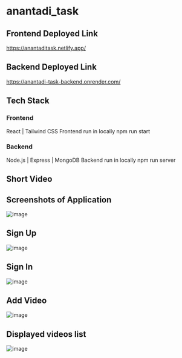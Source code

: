# anantadi_task

## Frontend Deployed Link
https://anantaditask.netlify.app/
## Backend Deployed Link
https://anantadi-task-backend.onrender.com/


## Tech Stack
### Frontend
React | Tailwind CSS
Frontend run in locally
npm run start
### Backend
Node.js | Express | MongoDB
Backend run in locally
npm run server

## Short Video
## Screenshots of Application
![image](https://github.com/user-attachments/assets/1ab18831-0859-4c8a-8bf1-9b33c146b09c)
## Sign Up
![image](https://github.com/user-attachments/assets/dea5a58b-41be-40b1-8b0a-7b55a7d7ee3c)
## Sign In
![image](https://github.com/user-attachments/assets/4050eae9-5da6-4d19-8f2e-173c4937b45d)
## Add Video
![image](https://github.com/user-attachments/assets/04eeff7b-ba71-4973-bf9b-efa177ca1c1f)
## Displayed videos list
![image](https://github.com/user-attachments/assets/be5e0480-c985-41bb-9dae-d8d70daa732c)



